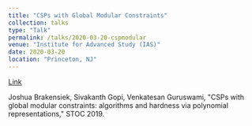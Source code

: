 ```yaml
---
title: "CSPs with Global Modular Constraints"
collection: talks
type: "Talk"
permalink: /talks/2020-03-20-cspmodular
venue: "Institute for Advanced Study (IAS)"
date: 2020-03-20
location: "Princeton, NJ"
---
```


[Link](https://youtu.be/JW3z6M82ylM?si=9bYxdphFVwz41box)

Joshua Brakensiek, Sivakanth Gopi, Venkatesan Guruswami, &quot;CSPs with global modular constraints: algorithms and hardness via polynomial representations,&quot; STOC 2019.
